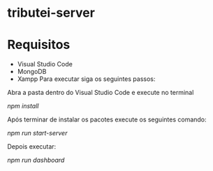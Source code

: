 # tributei-server
# Requisitos

* Visual Studio Code
* MongoDB
* Xampp 
Para executar siga os seguintes passos:

Abra a pasta dentro do Visual Studio Code e execute no terminal 

*npm install*

Após terminar de instalar os pacotes execute os seguintes comando:

*npm run start-server*

Depois executar:


*npm run dashboard*
